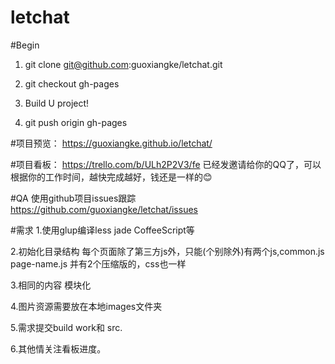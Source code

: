 # letchat

#Begin
1. git clone git@github.com:guoxiangke/letchat.git

2. git checkout gh-pages

3. Build U project!

4. git push origin gh-pages

#项目预览：
https://guoxiangke.github.io/letchat/

#项目看板：
https://trello.com/b/ULh2P2V3/fe
已经发邀请给你的QQ了，可以根据你的工作时间，越快完成越好，钱还是一样的😊

#QA 使用github项目issues跟踪
https://github.com/guoxiangke/letchat/issues

#需求
1.使用glup编译less jade CoffeeScript等

2.初始化目录结构 每个页面除了第三方js外，只能(个别除外)有两个js,common.js page-name.js 并有2个压缩版的，css也一样

3.相同的内容 模块化

4.图片资源需要放在本地images文件夹

5.需求提交build work和 src.

6.其他情关注看板进度。
